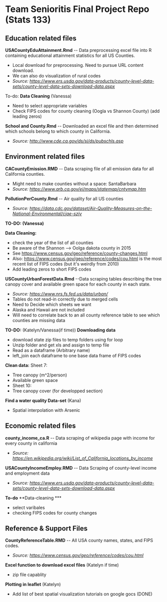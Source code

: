 # Team Senioritis Final Project Repo (Stats 133)

## Education related files

**USACountyEduAttainment.Rmd** -- Data preprocessing excel file into R containing educational attainment statistics for all US Counties.
 * Local download for preprocessing. Need to pursue URL content download.
 * We can also do visualization of rural codes
 * *Source: https://www.ers.usda.gov/data-products/county-level-data-sets/county-level-data-sets-download-data.aspx*
 
 To-do:
 **Data Cleaning** (Vanessa)
 * Need to select appropriate variables
 * Check FIPS codes for county cleaning (Oogla vs Shannon County) (add leading zeros)

**School and County.Rmd** -- Downloaded an excel file and then determined which schools belong to which county in California. 
 * *Source: http://www.cde.ca.gov/ds/si/ds/pubschls.asp*
 
## Environment related files 

**CACountyEmission.RMD** -- Data scraping file of all emission data for all California counties.
  * Might need to make counties without a space: SantaBarbara
  * *Source: https://www.arb.ca.gov/ei/maps/statemap/cntymap.htm*
  
**PollutionPerCounty.Rmd** -- Air quality for all US counties
 * *Source: https://data.cdc.gov/dataset/Air-Quality-Measures-on-the-National-Environmental/cjae-szjv*
 
 **TO-DO:  (Vanessa)**

 **Data Cleaning:**
 
 * check the year of the list of all counties 
 * Be aware of the Shannon --> Oolga dakota county in 2015
 * See https://www.census.gov/geo/reference/county-changes.html
 * Also: https://www.census.gov/geo/reference/codes/cou.html is the most recent list of FIPS codes (but it's weirdly from 2010)
 * Add leading zeros to short FIPS codes
 

**USCountyUrbanForestData.Rmd** --Data scraping tables describing the tree canopy cover and available green space for each county in each state. 
  * *Source: https://www.nrs.fs.fed.us/data/urban/*
  * Tables do not read-in correctly due to merged cells
  * Need to Decide which sheets we want
  * Alaska and Hawaii are not included
  * Will need to correlate back to an all county reference table to see which counties are missing data
  
  **TO-DO:** (Katelyn/Vanessa(if time))
  **Downloading data**
  * download state zip files to temp folders using for loop
  * Unzip folder and get xls and assign to temp file
  * Read as a dataframe (Arbitrary name)
  * left_join each dataframe to one base data frame of FIPS codes
  
  **Clean data:**
  Sheet 7:
  * Tree canopy (m^2/person)
   * Available green space
  * Sheet 10:
   * Tree canopy cover (for developped section)
  
  **Find a water quality Data-set** (Kana)
  * Spatial interpolation with Arsenic
 

## Economic related files 

**county_income_ca.R** -- Data scraping of wikipedia page with income for every county in california
 * *Source: https://en.wikipedia.org/wiki/List_of_California_locations_by_income*

**USACountyIncomeEmploy.RMD** -- Data Scraping of county-level income and employment data
 * *Source: https://www.ers.usda.gov/data-products/county-level-data-sets/county-level-data-sets-download-data.aspx*
 
 **To-do**
 **Data-cleaning ***
 * select varibales
 * checking FIPS codes for county changes

## Reference & Support Files

**CountyReferenceTable.RMD** -- All USA county names, states, and FIPS codes.
 * *Source: https://www.census.gov/geo/reference/codes/cou.html*

**Excel function to download excel files** (Katelyn if time)
 * zip file capablity

**Plotting in leaflet** (Katelyn)
 * Add list of best spatial visualization tutorials on google gocs (DONE)
